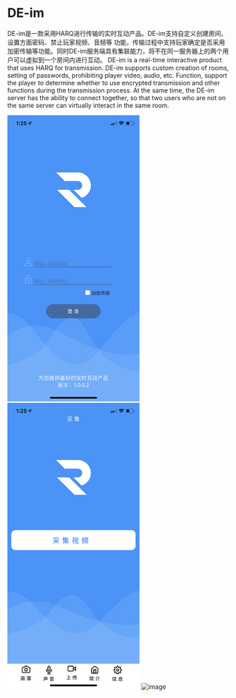 # DE-im

DE-im是一款采用HARQ进行传输的实时互动产品。DE-im支持自定义创建房间、设置方面密码、禁止玩家视频、音频等
功能，传输过程中支持玩家确定是否采用加密传输等功能。同时DE-im服务端具有集联能力，将不在同一服务器上的两个用户可以虚拟到一个房间内进行互动。
DE-im is a real-time interactive product that uses HARQ for transmission. DE-im supports custom creation of rooms, setting of passwords, prohibiting player video, audio, etc.
Function, support the player to determine whether to use encrypted transmission and other functions during the transmission process. At the same time, the DE-im server has the ability to connect together, so that two users who are not on the same server can virtually interact in the same room.



![image](https://github.com/DExpress-dev/DE-im/blob/main/image/IM_1.png)
![image](https://github.com/DExpress-dev/DE-im/blob/main/image/IM_2.png)
![image](https://github.com/DExpress-dev/DE-im/blob/main/image/IM_3.png)